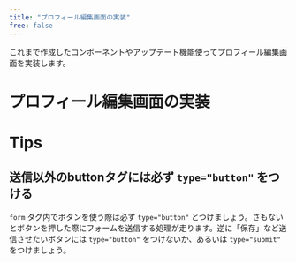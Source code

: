 ```yaml
---
title: "プロフィール編集画面の実装"
free: false
---
```


これまで作成したコンポーネントやアップデート機能使ってプロフィール編集画面を実装します。

# プロフィール編集画面の実装



# Tips

## 送信以外のbuttonタグには必ず `type="button"` をつける

`form` タグ内でボタンを使う際は必ず `type="button"` とつけましょう。さもないとボタンを押した際にフォームを送信する処理が走ります。逆に「保存」など送信させたいボタンには `type="button"` をつけないか、あるいは `type="submit"` をつけましょう。

